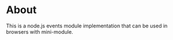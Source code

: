 # About #

This is a node.js events module implementation that can be used in browsers with mini-module.

